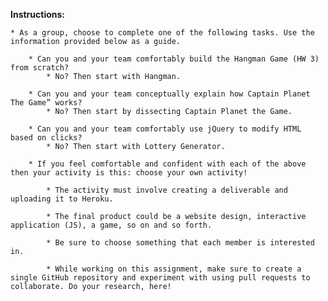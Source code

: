 **Instructions:**

	* As a group, choose to complete one of the following tasks. Use the information provided below as a guide.

		* Can you and your team comfortably build the Hangman Game (HW 3) from scratch?
			* No? Then start with Hangman.

		* Can you and your team conceptually explain how Captain Planet The Game” works?
			* No? Then start by dissecting Captain Planet the Game.

		* Can you and your team comfortably use jQuery to modify HTML based on clicks?
			* No? Then start with Lottery Generator. 

		* If you feel comfortable and confident with each of the above then your activity is this: choose your own activity!

			* The activity must involve creating a deliverable and uploading it to Heroku.

			* The final product could be a website design, interactive application (JS), a game, so on and so forth.

			* Be sure to choose something that each member is interested in.

			* While working on this assignment, make sure to create a single GitHub repository and experiment with using pull requests to collaborate. Do your research, here!



